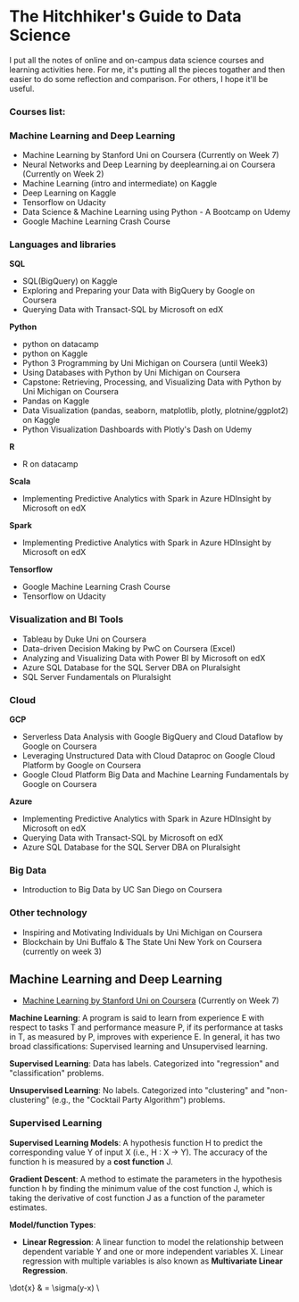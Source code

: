 # The Hitchhiker's Guide to Data Science

I put all the notes of online and on-campus data science courses and learning activities here. For me, it's putting all the pieces togather and then easier to do some reflection and comparison. For others, I hope it'll be useful.

### Courses list:

### Machine Learning and Deep Learning
- Machine Learning by Stanford Uni on Coursera (Currently on Week 7)
- Neural Networks and Deep Learning by deeplearning.ai on Coursera (Currently on Week 2)
- Machine Learning (intro and intermediate) on Kaggle
- Deep Learning on Kaggle
- Tensorflow on Udacity
- Data Science & Machine Learning using Python - A Bootcamp on Udemy
- Google Machine Learning Crash Course

### Languages and libraries
**SQL**
- SQL(BigQuery) on Kaggle
- Exploring and Preparing your Data with BigQuery by Google on Coursera
- Querying Data with Transact-SQL by Microsoft on edX

**Python**
- python on datacamp
- python on Kaggle
- Python 3 Programming by Uni Michigan on Coursera (until Week3)
- Using Databases with Python by Uni Michigan on Coursera
- Capstone: Retrieving, Processing, and Visualizing Data with Python by Uni Michigan on Coursera
- Pandas on Kaggle
- Data Visualization (pandas, seaborn, matplotlib, plotly, plotnine/ggplot2) on Kaggle
- Python Visualization Dashboards with Plotly's Dash on Udemy

**R**
- R on datacamp

**Scala**
- Implementing Predictive Analytics with Spark in Azure HDInsight by Microsoft on edX

**Spark**
- Implementing Predictive Analytics with Spark in Azure HDInsight by Microsoft on edX

**Tensorflow**
- Google Machine Learning Crash Course
- Tensorflow on Udacity

### Visualization and BI Tools
- Tableau by Duke Uni on Coursera
- Data-driven Decision Making by PwC on Coursera (Excel)
- Analyzing and Visualizing Data with Power BI by Microsoft on edX
- Azure SQL Database for the SQL Server DBA  on Pluralsight
- SQL Server Fundamentals on Pluralsight

### Cloud
**GCP**
- Serverless Data Analysis with Google BigQuery and Cloud Dataflow by Google on Coursera
- Leveraging Unstructured Data with Cloud Dataproc on Google Cloud Platform by Google on Coursera
- Google Cloud Platform Big Data and Machine Learning Fundamentals by Google on Coursera

**Azure**
- Implementing Predictive Analytics with Spark in Azure HDInsight by Microsoft on edX
- Querying Data with Transact-SQL by Microsoft on edX
- Azure SQL Database for the SQL Server DBA  on Pluralsight

### Big Data
- Introduction to Big Data by UC San Diego on Coursera

### Other technology
- Inspiring and Motivating Individuals by Uni Michigan on Coursera
- Blockchain by Uni Buffalo & The State Uni New York on Coursera (currently on week 3)

## Machine Learning and Deep Learning
- [Machine Learning by Stanford Uni on Coursera](https://www.coursera.org/learn/machine-learning) (Currently on Week 7)

**Machine Learning**: A program is said to learn from experience E with respect to tasks T and performance measure P, if its performance at tasks in T, as measured by P, improves with experience E. In general, it has two broad classifications: Supervised learning and Unsupervised learning.

**Supervised Learning**: Data has labels. Categorized into "regression" and "classification" problems.

**Unsupervised Learning**: No labels. Categorized into "clustering" and "non-clustering" (e.g., the "Cocktail Party Algorithm") problems.

### Supervised Learning

**Supervised Learning Models**: A hypothesis function H to predict the corresponding value Y of input X (i.e., H : X → Y). The accuracy of the function h is measured by a **cost function** J. 

**Gradient Descent**: A method to estimate the parameters in the hypothesis function h by finding the minimum value of the cost function J, which is taking the derivative of cost function J as a function of the parameter estimates.

**Model/function Types**:
- **Linear Regression**: A linear function to model the relationship between dependent variable Y and one or more independent variables X. Linear regression with multiple variables is also known as **Multivariate Linear Regression**.

\dot{x} & = \sigma(y-x) \\


